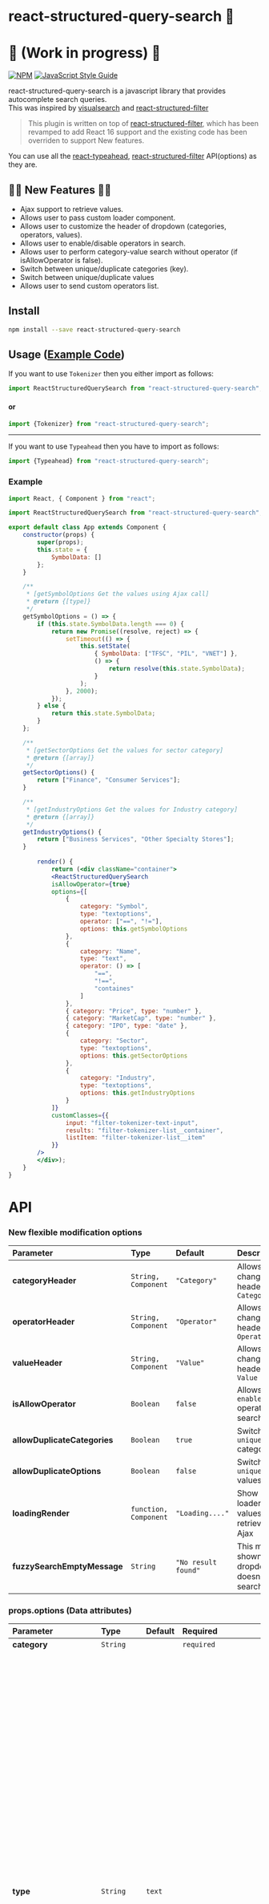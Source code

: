 # react-structured-query-search 🎉
# :construction: (Work in progress) :construction:

[![NPM](https://img.shields.io/npm/v/react-structured-query-search.svg)](https://www.npmjs.com/package/react-structured-query-search) [![JavaScript Style Guide](https://img.shields.io/badge/code_style-standard-brightgreen.svg)](https://standardjs.com)

react-structured-query-search is a javascript library that provides autocomplete search queries.  
This was inspired by [visualsearch](http://documentcloud.github.io/visualsearch) and
[react-structured-filter](https://github.com/SummitRoute/react-structured-filter)

>This plugin is written on top of [react-structured-filter](https://github.com/SummitRoute/react-structured-filter), which has been revamped to add React 16 support and the existing code has been overriden to support New features.

You can use all the [react-typeahead](https://github.com/fmoo/react-typeahead), [react-structured-filter](https://github.com/SummitRoute/react-structured-filter)  API(options) as they are.

## 🎉🎊 New Features 🎊🎉

* Ajax support to retrieve values.
* Allows user to pass custom loader component.
* Allows user to customize the header of dropdown (categories, operators, values).
* Allows user to enable/disable operators in search.
* Allows user to perform category-value search without operator (if isAllowOperator is false).
* Switch between unique/duplicate categories (key).
* Switch between unique/duplicate values
* Allows user to send custom operators list.



## Install

```bash
npm install --save react-structured-query-search
```

## Usage ([Example Code](https://github.com/kevalbhatt/react-structured-query-search/blob/master/example/src/App.js))

If you want to use `Tokenizer` then you either import as follows:

```jsx
import ReactStructuredQuerySearch from "react-structured-query-search";
```
#### or

```jsx
import {Tokenizer} from "react-structured-query-search";
```
---

If you want to use `Typeahead` then you have to import as follows:

```jsx
import {Typeahead} from "react-structured-query-search";
```

### Example

```jsx
import React, { Component } from "react";

import ReactStructuredQuerySearch from "react-structured-query-search";

export default class App extends Component {
	constructor(props) {
		super(props);
		this.state = {
			SymbolData: []
		};
	}

	/**
	 * [getSymbolOptions Get the values using Ajax call]
	 * @return {[type]}
	 */
	getSymbolOptions = () => {
		if (this.state.SymbolData.length === 0) {
			return new Promise((resolve, reject) => {
				setTimeout(() => {
					this.setState(
						{ SymbolData: ["TFSC", "PIL", "VNET"] },
						() => {
							return resolve(this.state.SymbolData);
						}
					);
				}, 2000);
			});
		} else {
			return this.state.SymbolData;
		}
	};

	/**
	 * [getSectorOptions Get the values for sector category]
	 * @return {[array]}
	 */
	getSectorOptions() {
		return ["Finance", "Consumer Services"];
	}

	/**
	 * [getIndustryOptions Get the values for Industry category]
	 * @return {[array]}
	 */
	getIndustryOptions() {
		return ["Business Services", "Other Specialty Stores"];
	}
    
        render() {
            return (<div className="container">
		    <ReactStructuredQuerySearch
			isAllowOperator={true}
			options={[
				{
					category: "Symbol",
					type: "textoptions",
					operator: ["==", "!="],
					options: this.getSymbolOptions
				},
				{
					category: "Name",
					type: "text",
					operator: () => [
						"==",
						"!==",
						"containes"
					]
				},
				{ category: "Price", type: "number" },
				{ category: "MarketCap", type: "number" },
				{ category: "IPO", type: "date" },
				{
					category: "Sector",
					type: "textoptions",
					options: this.getSectorOptions
				},
				{
					category: "Industry",
					type: "textoptions",
					options: this.getIndustryOptions
				}
			]}
			customClasses={{
				input: "filter-tokenizer-text-input",
				results: "filter-tokenizer-list__container",
				listItem: "filter-tokenizer-list__item"
			}}
		/>
	    </div>);
    }
}
```


# API

### New flexible modification options


| Parameter | Type | Default | Description |
| :---------|:---- |:--------|:----------- | 
| **categoryHeader** | `String, Component` | `"Category"` | Allows user the change the header title of `Category` |
| **operatorHeader** | `String, Component` | `"Operator"` | Allows user the change the header title of `Operator` |
| **valueHeader** | `String, Component` | `"Value"` | Allows user the change the header title of `Value` |
| **isAllowOperator** | `Boolean` | `false` | Allows user to `enable/disable` operators in search |
| **allowDuplicateCategories** | `Boolean` | `true` | Switch between `unique/duplicate` categories (key) |
| **allowDuplicateOptions** | `Boolean` | `false` | Switch between `unique/duplicate` values |
| **loadingRender** | `function, Component` | `"Loading...."` | Show custom loader when values are retrieved using Ajax |
| **fuzzySearchEmptyMessage** | `String` | `"No result found"` | This message is shown when dropdown doesn't have search value |



### props.options (Data attributes)

| Parameter | Type | Default | Required | Description|
|:---------|:---- |:---- |:--------|:----------- | 
| **category** | `String` ||`required` || Name of the first thing the user types.|
| **type** | `String` |`text`||This can be one of the following:<ul><li><b>text</b>: Arbitrary text for the value. No autocomplete options.<ul><li>Operator choices will be: "==", "!=", "contains", "!contains".</li></ul> </li><li><b>textoptions</b>: You must additionally pass an <tt>options</tt> value</tt>. <ul><li>Operator choices will be: "==", "!=".</li></ul></li><li><b>number</b>: Arbitrary text for the value. No autocomplete options.<ul><li>Operator choices will be: "==", "!=", "&lt;", "&lt;=", "&gt;", "&gt;=".</li></ul> </li><li><b>date</b>: Shows a calendar and the input must be of the form "YYYY-MM-DD".<ul><li>Operator choices will be: "==", "!=", "&lt;", "&lt;=", "&gt;", "&gt;=".</li></ul></li></ul>|
| **operator** | `Array, function` | | required, if  `isAllowOperator` prop is set to `true`| If this attribute is added then it would ignore the type check as described in `type` parameter and it would accept what you have passed|
| **options** | `Array, function, Promise` | |`required, if type="textoptions"` | Get the value according to selected category |
| **isAllowCustomValue** | `Boolean` |`false`|| <div> When this parameter is set to `true`, it allows you to send multiple custom values for `type=textoptions`</div> |


---

For more details: [react-typeahead](https://github.com/fmoo/react-typeahead)

### Tokenizer (props)

| Parameter | Type | Default | Description |
| :---------|:---- |:--------|:----------- | 
|options| `Array` | [] | An array supplied to the filter function.
|maxVisible| `Number`||Limit the number of options rendered in the results list.|
|resultsTruncatedMessage| `String`||If `maxVisible` is set, display this custom message at the bottom of the list of results when the result are truncated.|
|name| `String`||The name for HTML forms to be used for submitting the tokens' values array.|
|customClasses| `Object`||Allowed Keys: <ul><li>`input`</li><li>`results`</li><li>`listItem`</li><li>`listAnchor`</li><li>`hover`</li><li>`typeahead`</li><li>`resultsTruncated`</li><li>`token`</li></ul><div>An object containing custom class names for child elements. Useful for integrating with 3rd party UI kits.</div>|
|placeholder| `String` ||Placeholder text for the typeahead input.|
|disabled| `Boolean`||Set to `true` to add disable attribute in the `<input>` or `<textarea>` element.|
|inputProps| `Object`||Props to pass directly to the `<input>` element.|
|onKeyDown| `Function`||Event handler for the `keyDown` event on the typeahead input.|
|onKeyPress| `Function`||Event handler for the `keyPress` event on the typeahead input.|
|onKeyUp| `Function`||Event handler for the `keyUp` event on the typeahead input.|
|onBlur| `Function`||Event handler for the `blur` event on the typeahead input.|
|onFocus| `Function`||Event handler for the `focus` event on the typeahead input.|
|defaultSelected| `Array`||A set of values of tokens to be loaded on first render.|
|onTokenRemove| `Function`||`Event handler triggered whenever a token is removed.|
|onTokenAdd|`Function`||Event handler triggered whenever a token is added.<div>Params: `(addedToken)`</div>|
|displayOption| `String`, `Function` || <ul><li>A function to map an option onto a string for display in the list. Receives `(option, index)` where index is relative to the results list, not all the options. Can either return a string or a React component.</li><li>If provided as a string, it will interpret it as a field name and use that field from each option object.</li></ul>|
|filterOption| `String`, `Function`||<ul><li>A function to filter the provided `options` based on the current input value. For each option, receives `(inputValue, option)`. If not supplied, defaults to [fuzzy string matching](https://github.com/mattyork/fuzzy).</li><li>If provided as a string, it will interpret it as a field name and use that field from each option object.</li></ul>|
|searchOptions | `Function`|| A function to filter, map, and/or sort the provided `options` based on the current input value. <div>Receives `(inputValue, options)`.</div> If not supplied, defaults to [fuzzy string matching](https://github.com/mattyork/fuzzy). <div>Note: the function can be used to store other information besides the string in the internal state of the component.</div><div> Make sure to use the `displayOption`, `inputDisplayOption`, and `formInputOption` props to extract/generate the correct format of data that each expects if you do this.</div>|
|inputDisplayOption | `String`, `Function`|| A function that maps the internal state of the visible options into the value stored in the text value field of the visible input when an option is selected. <div>Receives `(option)`.<div> <div>If provided as a string, it will interpret it as a field name and use that field from each option object.</div><div>If no value is set, the input will be set using `displayOption` when an option is selected.</div>|
|formInputOption | `String` or `Function`|| A function to map an option onto a string to include in HTML forms as a hidden field (see `props.name`). Receives `(option)` as arguments. Must return a string.<div>If specified as a string, it will interpret it as a field name and use that field from each option object.</div><div>If not specified, it will fall back onto the semantics described in `props.displayOption`.</div>|
| defaultClassNames | `boolean` | true | If false, the default classNames are removed from the tokenizer and the typeahead.
| showOptionsWhenEmpty | `boolean` | false | If true, options will still be rendered when there is no value.|

---

### Typeahead (props)

| Parameter | Type | Default | Description |
| :---------|:---- |:--------|:----------- | 
| options | `Array` | [] | An array supplied to the filtering function. Can be a list of strings or a list of arbitrary objects. In the latter case, `filterOption` and `displayOption` should be provided.|
|defaultValue|`String`||A default value used when the component has no value. If it matches any options a option list will show.|
|props.value|`String`||Specify a value for the text input.
|maxVisible|| `Number`||Limit the number of options rendered in the results list.
|resultsTruncatedMessage|| `String`||If `maxVisible` is set, display this custom message at the bottom of the list of results when the result are truncated.
|customClasses|| `Object`|| Allowed Keys: <ul><li>`input`</li><li>`results`</li><li>`listItem`</li><li>`listAnchor`</li><li>`hover`</li><li>`typeahead`</li><li>`resultsTruncated`</li></ul><div>An object containing custom class names for child elements. Useful for integrating with 3rd party UI kits.</div>|
|placeholder| `String`||Placeholder text for the typeahead input.|
|disabled| `Boolean`||Set to `true` to add disable attribute in the `<input>` or `<textarea>` element|
|textarea|`Boolean`||Set to `true` to use a `<textarea>` element rather than an `<input>` element|
|inputProps|| `Object`||Props to pass directly to the `<input>` element.|
|onKeyDown| `Function`||Event handler for the `keyDown` event on the typeahead input.|
|onKeyPress| `Function`||Event handler for the `keyPress` event on the typeahead input.|
|onKeyUp| `Function`||Event handler for the `keyUp` event on the typeahead input.|
|onBlur| `Function`||Event handler for the `blur` event on the typeahead input.|
|onFocus| `Function`||Event handler for the `focus` event on the typeahead input.|
|onOptionSelected|`Function`||Event handler triggered whenever a user picks an option.|
|filterOption| `String`, `Function`||A function to filter the provided `options` based on the current input value. For each option, receives `(inputValue, option)`. If not supplied, defaults to [fuzzy string matching](https://github.com/mattyork/fuzzy). If provided as a string, it will interpret it as a field name and fuzzy filter on that field of each option object.|
|displayOption| `String`, `Function`||<ul><li>A function to map an option onto a string for display in the list. Receives `(option, index)` where index is relative to the results list, not all the options. Must return a string.</li><li>If provided as a string, it will interpret it as a field name and use that field from each option object.</li></ul>|
|formInputOption | `String`, `Function` || A function to map an option onto a string to include in HTML forms (see `props.name`). Receives `(option)` as arguments. Must return a string.<ul><li>If specified as a string, it will interpret it as a field name and use that field from each option object.</li><li>If not specified, it will fall back onto the semantics described in `props.displayOption`.</li></ul><div>This option is ignored if you don't specify the `name` prop. It is required if you both specify the `name` prop and are using non-string options. It is optional otherwise.</div>|
|defaultClassNames| `boolean`| true | If false, the default classNames are removed from the typeahead.|
|customListComponent | `React Component`|| A React Component that renders the list of typeahead results. This replaces the default list of results. <div>This component receives the following props :</div><h3>Passed through</h3><ul><li>`props.displayOptions`</li><li>`props.customClasses`</li><li>`props.onOptionSelected`</li></ul><h3>Created or modified</h3><ul><li>`props.options`- This is the Typeahead's `props.options` filtered and limited to `Typeahead.props.maxVisible`.</li><li>`props.selectionIndex`- The index of the highlighted option for rendering</li></ul>|
|showOptionsWhenEmpty| `boolean`| false | If true, options will still be rendered when there is no value.|
|allowCustomValues| `boolean` ||If true, custom tags can be added without a matching typeahead selection |



## How to Contribute

### Setting Up

 Please run `npm install` in the root and example folders. then do the following:

* Go to root folder and run `npm start` after this 
* Go to example folder and run `npm run link` (only for first time)
* Go to example folder and run `npm start` it would run the plugin from link which we have created.

Now, anytime you make a change to your library in src/ or to the example app's example/src `create-react-app` will live-reload your local dev server so you can iterate on your component in real-time.

## License

MIT © [kevalbhatt](https://github.com/kevalbhatt)
